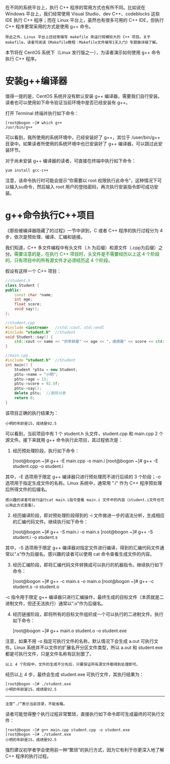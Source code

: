 在不同的系统平台上，执行 C++ 程序的常用方式也有所不同。比如说在 Windows 平台上，我们经常使用 Visual Studio、dev C++、codeblocks 这些 IDE 执行 C++ 程序；而在 Linux 平台上，虽然也有很多可用的 C++ IDE，但执行 C++ 程序更常采用的方式是使用 g++ 命令。

    除此之外，Linux 平台上还经常编写 makefile 来运行规模较大的 C++ 项目。关于 makefile，读者可阅读《Makefile教程：Makefile文件编写1天入门》专题做详细了解。

本节将在 CentOS 系统下（Linux 发行版之一），为读者演示如何使用 g++ 命令执行 C++ 程序。

# 安装g++编译器

值得一提的是，CentOS 系统并没有默认安装 g++ 编译器，需要我们自行安装。读者也可以使用如下命令验证当前环境中是否已经安装有 g++。

打开 Terminal 终端并执行如下命令：

    [root@bogon ~]# which g++
    /usr/bin/g++

可以看到，我所使用的系统环境中，已经安装好了 g++，其位于 /user/bin/g++ 目录中。如果读者所使用的系统环境中也已安装好了 g++ 编译器，可以跳过此安装环节。

对于尚未安装 g++ 编译器的读者，可直接在终端中执行如下命令：

    yum install gcc-c++

注意，该命令执行时可能会提示“你需要以 root 权限执行此命令”，这种情况下可以输入su命令，然后输入 root 用户的登陆密码，再次执行安装指令即可成功安装。

# g++命令执行C++项目

《那些被编译器隐藏了的过程》一节中讲到，C 或者 C++ 程序的执行过程分为 4 步，依次是预处理、编译、汇编和链接。

我们知道，C++ 多文件编程中有头文件（.h 为后缀）和源文件（.cpp为后缀）之分。<font color=
"green">需要注意的是，在执行 C++ 项目时，头文件是不需要经历以上这 4 个阶段的，只有项目中的所有源文件才必须经历这 4 个阶段。</font>

假设有这样一个 C++ 项目：

```c++
//student.h
class Student {
public:
    const char *name;
    int age;
    float score;
    void say();
};

//student.cpp
#include <iostream>   //std::cout、std::endl
#include "student.h"  //Student
void Student::say() {
    std::cout << name << "的年龄是" << age << "，成绩是" << score << std::endl;
}

//main.cpp
#include "student.h"  //Student
int main() {
    Student *pStu = new Student;
    pStu->name = "小明";
    pStu->age = 15;
    pStu->score = 92.5f;
    pStu->say();
    delete pStu;  //删除对象
    return 0;
}
```

该项目正确的执行结果为：

    小明的年龄是15，成绩是92.5

可以看到，当前项目中有 1 个 student.h 头文件，student.cpp 和 main.cpp 2 个源文件。接下来就用 g++ 命令执行此项目，其过程依次是：

1) 经历预处理阶段，执行如下命令：

    [root@bogon ~]# g++ -E main.cpp -o main.i
    [root@bogon ~]# g++ -E student.cpp -o student.i

其中，-E 选项用于限定 g++ 编译器只进行预处理而不进行后续的 3 个阶段；-o 选项用于指定生成文件的名称。Linux 系统中，通常用 ".i" 作为 C++ 程序预处理后所得文件的后缀名。

    感兴趣的读者可自行运行cat main.i指令查看 main.i 文件中的内容（student.i文件也可以用此方式查看）。

2) 经历编译阶段，即对预处理阶段得到的 -i 文件做进一步的语法分析，生成相应的汇编代码文件。继续执行如下命令：

    [root@bogon ~]# g++ -S main.i -o main.s
    [root@bogon ~]# g++ -S student.i -o student.s

其中，-S 选项用于限定 g++ 编译器对指定文件进行编译，得到的汇编代码文件通常以“.s”作为后缀名。感兴趣的读者可以使用 cat 命令查看生成文件的内容。

3) 经历汇编阶段，即将汇编代码文件转换成可以执行的机器指令。继续执行如下命令：

    [root@bogon ~]# g++ -c main.s -o main.o
    [root@bogon ~]# g++ -c student.s -o student.o

-c 指令用于限定 g++ 编译器只进行汇编操作，最终生成的目标文件（本质就是二进制文件，但还无法执行）通常以“.o”作为后缀名。

4) 经历链接阶段，即将所有的目标文件组织成一个可以执行的二进制文件。执行如下命令：

    [root@bogon ~]# g++ main.o student.o -o student.exe

注意，如果不用 -o 指定可执行文件的名称，默认情况下会生成 a.out 可执行文件。Linux 系统并不以文件的扩展名开分区文件类型，所以 a.out 和 student.exe 都是可执行文件，只是文件名称有区别罢了。

    以上 4 个阶段中，文件的生成不分先后，只要保证所有源文件都得到处理即可。

经历以上 4 步，最终会生成 student.exe 可执行文件，其执行结果为：

    [root@bogon ~]# ./student.exe
    小明的年龄是15，成绩是92.5
------
    注意“./”表示当前目录，不能省略。

读者可能觉得整个执行过程非常繁琐，直接执行如下命令即可生成最终的可执行文件：

    [root@bogon ~]# g++ main.cpp student.cpp -o student.exe
    [root@bogon ~]# ./student.exe
    小明的年龄是15，成绩是92.5

强烈建议初学者学会使用前一种“繁琐”的执行方式，因为它有利于你更深入地了解 C++ 程序的执行过程。